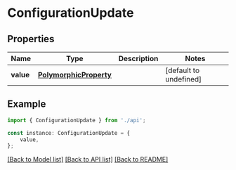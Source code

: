 # ConfigurationUpdate


## Properties

Name | Type | Description | Notes
------------ | ------------- | ------------- | -------------
**value** | [**PolymorphicProperty**](PolymorphicProperty.md) |  | [default to undefined]

## Example

```typescript
import { ConfigurationUpdate } from './api';

const instance: ConfigurationUpdate = {
    value,
};
```

[[Back to Model list]](../README.md#documentation-for-models) [[Back to API list]](../README.md#documentation-for-api-endpoints) [[Back to README]](../README.md)
